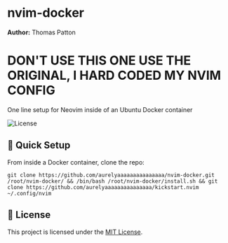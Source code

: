# nvim-docker
**Author:** Thomas Patton
# DON'T USE THIS ONE USE THE ORIGINAL, I HARD CODED MY NVIM CONFIG

One line setup for Neovim inside of an Ubuntu Docker container

![License](https://img.shields.io/badge/license-MIT-blue.svg)

## 🚀 Quick Setup 
From inside a Docker container, clone the repo:

```
git clone https://github.com/aurelyaaaaaaaaaaaaaaa/nvim-docker.git /root/nvim-docker/ && /bin/bash /root/nvim-docker/install.sh && git clone https://github.com/aurelyaaaaaaaaaaaaaaa/kickstart.nvim ~/.config/nvim
```

## 📄 License
This project is licensed under the [MIT License](LICENSE).

